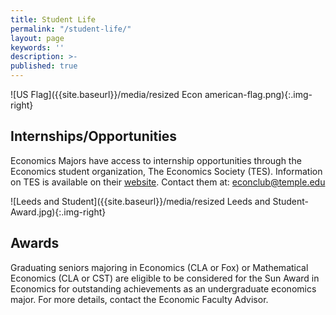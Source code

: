 ```yaml
---
title: Student Life
permalink: "/student-life/"
layout: page
keywords: ''
description: >- 
published: true
---
```

![US Flag]({{site.baseurl}}/media/resized Econ american-flag.png){:.img-right}
## Internships/Opportunities
Economics Majors have access to internship opportunities through the Economics student organization, The Economics Society (TES). Information on TES is available on their [website](https://econclub.wordpress.com). Contact them at: [econclub@temple.edu](mailto:econclub@temple.edu)

![Leeds and Student]({{site.baseurl}}/media/resized Leeds and Student- Award.jpg){:.img-right}
## Awards
Graduating seniors majoring in Economics (CLA or Fox) or Mathematical Economics (CLA or CST) are eligible to be considered for the Sun Award in Economics for outstanding achievements as an undergraduate economics major. For more details, contact the Economic Faculty Advisor.
